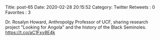 Title: post-65
Date: 2020-02-28 20:15:52
Category: Twitter
Retweets : 0
Favorites : 3

Dr. Rosalyn Howard, Anthropolgy Professor of UCF, sharing research project "Looking for Angola" and the history of the Black Seminoles. https://t.co/aC1Fxv8E4k